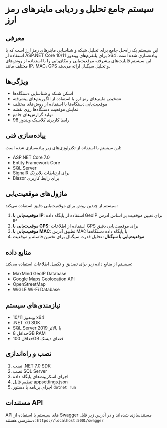 # سیستم جامع تحلیل و ردیابی ماینرهای رمز ارز

## معرفی
این سیستم یک راه‌حل جامع برای تحلیل شبکه و شناسایی ماینرهای رمز ارز است که با استفاده از ASP.NET Core برای پلتفرم‌های ویندوز 10/11 x64 پیاده‌سازی شده است. این سیستم قابلیت‌های پیشرفته موقعیت‌یابی و مکان‌یابی را با استفاده از روش‌های مختلف مانند IP، MAC، GPS و تحلیل سیگنال ارائه می‌دهد.

## ویژگی‌ها
- اسکن شبکه و شناسایی دستگاه‌ها
- تشخیص ماینرهای رمز ارز با استفاده از الگوریتم‌های پیشرفته
- موقعیت‌یابی دستگاه‌ها با استفاده از روش‌های مختلف
- نمایش موقعیت دستگاه‌ها روی نقشه
- تولید گزارش‌های جامع
- رابط کاربری کلاسیک ویندوز 98

## پیاده‌سازی فنی
این سیستم با استفاده از تکنولوژی‌های زیر پیاده‌سازی شده است:
- ASP.NET Core 7.0
- Entity Framework Core
- SQL Server
- SignalR برای ارتباطات بلادرنگ
- Blazor برای رابط کاربری

## ماژول‌های موقعیت‌یابی
سیستم از چندین روش برای موقعیت‌یابی دقیق استفاده می‌کند:
1. **موقعیت‌یابی با IP**: استفاده از پایگاه داده GeoIP برای تعیین موقعیت بر اساس آدرس IP
2. **موقعیت‌یابی با GPS**: استفاده از اطلاعات GPS برای موقعیت‌یابی دقیق
3. **موقعیت‌یابی با MAC**: تطبیق آدرس MAC با پایگاه داده دستگاه‌ها
4. **موقعیت‌یابی با سیگنال**: تحلیل قدرت سیگنال برای تخمین فاصله و موقعیت

## منابع داده
سیستم از منابع داده زیر برای تصدیق و تکمیل اطلاعات استفاده می‌کند:
- MaxMind GeoIP Database
- Google Maps Geolocation API
- OpenStreetMap
- WiGLE Wi-Fi Database

## نیازمندی‌های سیستم
- ویندوز 10/11 x64
- .NET 7.0 SDK
- SQL Server 2019 یا بالاتر
- حداقل 8GB RAM
- حداقل 100GB فضای دیسک

## نصب و راه‌اندازی
1. نصب .NET 7.0 SDK
2. نصب SQL Server
3. اجرای اسکریپت‌های پایگاه داده
4. تنظیم فایل appsettings.json
5. اجرای برنامه با دستور `dotnet run`

## مستندات API
API های سیستم با استفاده از Swagger مستندسازی شده‌اند و در آدرس زیر قابل دسترسی هستند:
`https://localhost:5001/swagger`

